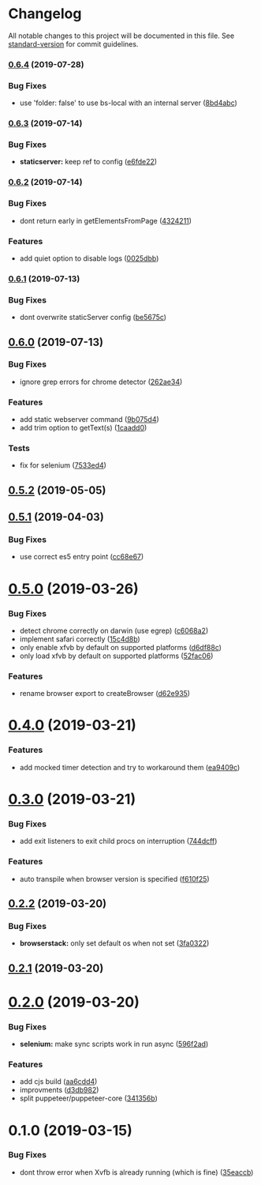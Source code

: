 # Changelog

All notable changes to this project will be documented in this file. See [standard-version](https://github.com/conventional-changelog/standard-version) for commit guidelines.

### [0.6.4](https://github.com/pimlie/tib/compare/v0.6.3...v0.6.4) (2019-07-28)


### Bug Fixes

* use 'folder: false' to use bs-local with an internal server ([8bd4abc](https://github.com/pimlie/tib/commit/8bd4abc))



### [0.6.3](https://github.com/pimlie/tib/compare/v0.6.2...v0.6.3) (2019-07-14)


### Bug Fixes

* **staticserver:** keep ref to config ([e6fde22](https://github.com/pimlie/tib/commit/e6fde22))



### [0.6.2](https://github.com/pimlie/tib/compare/v0.6.1...v0.6.2) (2019-07-14)


### Bug Fixes

* dont return early in getElementsFromPage ([4324211](https://github.com/pimlie/tib/commit/4324211))


### Features

* add quiet option to disable logs ([0025dbb](https://github.com/pimlie/tib/commit/0025dbb))



### [0.6.1](https://github.com/pimlie/tib/compare/v0.6.0...v0.6.1) (2019-07-13)


### Bug Fixes

* dont overwrite staticServer config ([be5675c](https://github.com/pimlie/tib/commit/be5675c))



## [0.6.0](https://github.com/pimlie/tib/compare/v0.5.2...v0.6.0) (2019-07-13)


### Bug Fixes

* ignore grep errors for chrome detector ([262ae34](https://github.com/pimlie/tib/commit/262ae34))


### Features

* add static webserver command ([9b075d4](https://github.com/pimlie/tib/commit/9b075d4))
* add trim option to getText(s) ([1caadd0](https://github.com/pimlie/tib/commit/1caadd0))


### Tests

* fix for selenium ([7533ed4](https://github.com/pimlie/tib/commit/7533ed4))



## [0.5.2](https://github.com/pimlie/tib/compare/v0.5.1...v0.5.2) (2019-05-05)



## [0.5.1](https://github.com/pimlie/tib/compare/v0.5.0...v0.5.1) (2019-04-03)


### Bug Fixes

* use correct es5 entry point ([cc68e67](https://github.com/pimlie/tib/commit/cc68e67))



# [0.5.0](https://github.com/pimlie/tib/compare/v0.4.0...v0.5.0) (2019-03-26)


### Bug Fixes

* detect chrome correctly on darwin (use egrep) ([c6068a2](https://github.com/pimlie/tib/commit/c6068a2))
* implement safari correctly ([15c4d8b](https://github.com/pimlie/tib/commit/15c4d8b))
* only enable xfvb by default on supported platforms ([d6df88c](https://github.com/pimlie/tib/commit/d6df88c))
* only load xfvb by default on supported platforms ([52fac06](https://github.com/pimlie/tib/commit/52fac06))


### Features

* rename browser export to createBrowser ([d62e935](https://github.com/pimlie/tib/commit/d62e935))



# [0.4.0](https://github.com/pimlie/tib/compare/v0.3.0...v0.4.0) (2019-03-21)


### Features

* add mocked timer detection and try to workaround them ([ea9409c](https://github.com/pimlie/tib/commit/ea9409c))



# [0.3.0](https://github.com/pimlie/tib/compare/v0.2.2...v0.3.0) (2019-03-21)


### Bug Fixes

* add exit listeners to exit child procs on interruption ([744dcff](https://github.com/pimlie/tib/commit/744dcff))


### Features

* auto transpile when browser version is specified ([f610f25](https://github.com/pimlie/tib/commit/f610f25))



## [0.2.2](https://github.com/pimlie/tib/compare/v0.2.1...v0.2.2) (2019-03-20)


### Bug Fixes

* **browserstack:** only set default os when not set ([3fa0322](https://github.com/pimlie/tib/commit/3fa0322))



## [0.2.1](https://github.com/pimlie/tib/compare/v0.2.0...v0.2.1) (2019-03-20)



# [0.2.0](https://github.com/pimlie/tib/compare/v0.1.0...v0.2.0) (2019-03-20)


### Bug Fixes

* **selenium:** make sync scripts work in run async ([596f2ad](https://github.com/pimlie/tib/commit/596f2ad))


### Features

* add cjs build ([aa6cdd4](https://github.com/pimlie/tib/commit/aa6cdd4))
* improvments ([d3db982](https://github.com/pimlie/tib/commit/d3db982))
* split puppeteer/puppeteer-core ([341356b](https://github.com/pimlie/tib/commit/341356b))



# 0.1.0 (2019-03-15)


### Bug Fixes

* dont throw error when Xvfb is already running (which is fine) ([35eaccb](https://github.com/pimlie/tib/commit/35eaccb))
